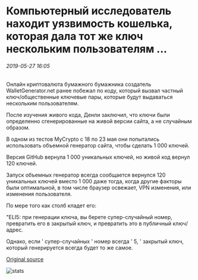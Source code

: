 # Компьютерный исследователь находит уязвимость кошелька, которая дала тот же ключ нескольким пользователям ...

###### 2019-05-27 16:05

Онлайн криптовалюта бумажного бумажника создатель WalletGenerator.net ранее побежал по коду, который вызвал частный ключ/общественные ключевые пары, которые будут выдаваться нескольким пользователям.

После изучения живого кода, Денли заключил, что ключи были определенно сгенерированные на живой версии сайта, а не случайным образом.

В одном из тестов MyCrypto с 18 по 23 мая они попытались использовать объемной генератор сайта, чтобы сделать 1 000 ключей.

Версия GitHub вернула 1 000 уникальных ключей, но живой код вернул 120 ключей.

Запуск объемных генератор всегда сообщается вернулся 120 уникальных ключей вместо 1 000 даже тогда, когда другие факторы были оптимальной, в том числе браузер освежает, VPN изменения, или изменения пользователя.

По мере того как столб кладет его:

"ELI5: при генерации ключа, вы берете супер-случайный номер, превратить его в закрытый ключ, и превратить это в публичный ключ/адрес.

Однако, если ' супер-случайных ' номер всегда ' 5, ' закрытый ключ, который генерируется всегда будет то же самое.

[Original source](https://cointelegraph.com/news/computer-researcher-finds-wallet-vulnerability-that-gave-same-key-to-multiple-users)

![stats](https://c.statcounter.com/11760860/0/a89fa40b/1/ "stats")